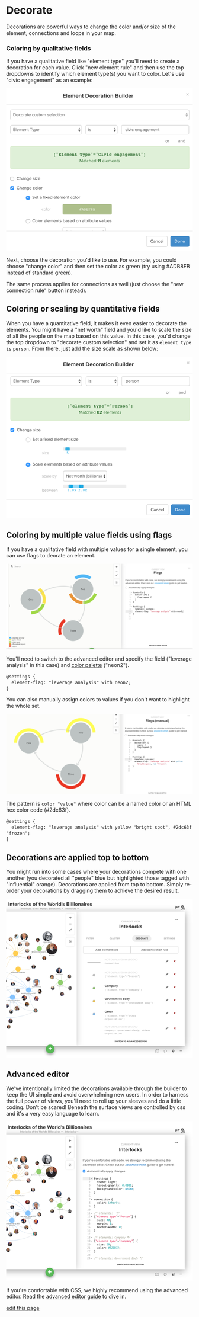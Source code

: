 # Decorate

Decorations are powerful ways to change the color and/or size of the element, connections and loops in your map.

### Coloring by qualitative fields

If you have a qualitative field like "element type" you'll need to create a decoration for each value. Click "new element rule" and then use the top dropdowns to identify which element type(s) you want to color. Let's use "civic engagement" as an example:

<img src="../images/introduction-decorate.png" alt="element decoration builder">

Next, choose the decoration you'd like to use. For example, you could choose "change color" and then set the color as green (try using #ADB8FB instead of standard green).

The same process applies for connections as well (just choose the "new connection rule" button instead).

## Coloring or scaling by quantitative fields

When you have a quantitative field, it makes it even easier to decorate the elements. You might have a "net worth" field and you'd like to scale the size of all the people on the map based on this value. In this case, you'd change the top dropdown to "decorate custom selection" and set it as `element type` `is` `person`. From there, just add the size scale as shown below:

![quantitative scale](/images/quantitative-scale.png)

## Coloring by multiple value fields using flags

If you have a qualitative field with multiple values for a single element, you can use flags to deorate an element.

<img src="../images/flags-auto.png" alt="flag decorations">

You'll need to switch to the advanced editor and specify the field ("leverage analysis" in this case) and [color palette](./color-reference.html) ("neon2").

```
@settings {
  element-flag: "leverage analysis" with neon2;
}
```

You can also manually assign colors to values if you don't want to highlight the whole set.

<img src="../images/flags-manual.png" alt="flag decorations">

The pattern is `color "value"` where color can be a named color or an HTML hex color code (#2dc63f).

```
@settings {
  element-flag: "leverage analysis" with yellow "bright spot", #2dc63f "frozen";
}
```


## Decorations are applied top to bottom

You might run into some cases where your decorations compete with one another (you decorated all "people" blue but highlighted those tagged with "influential" orange). Decorations are applied from top to bottom. Simply re-order your decorations by dragging them to achieve the desired result.

<img src="../images/decoration-order.png" class="plain">

## Advanced editor

We've intentionally limited the decorations available through the builder to keep the UI simple
and avoid overwhelming new users. In order to harness the full power of views, you'll need to roll up your sleeves and do a little coding. Don't be scared! Beneath the surface views are controlled by css and it's a very easy language to learn.

![default view](/images/advanced-editor.png)

If you're comfortable with CSS, we highly recommend using the advanced editor. Read the [advanced editor guide](./views-advanced.md) to dive in.

<span class="edit-link"><a href="https://github.com/kumu/docs/blob/master/guides/decorate.md" target="_blank"><i class="fa fa-github"></i> edit this page</a></span>

